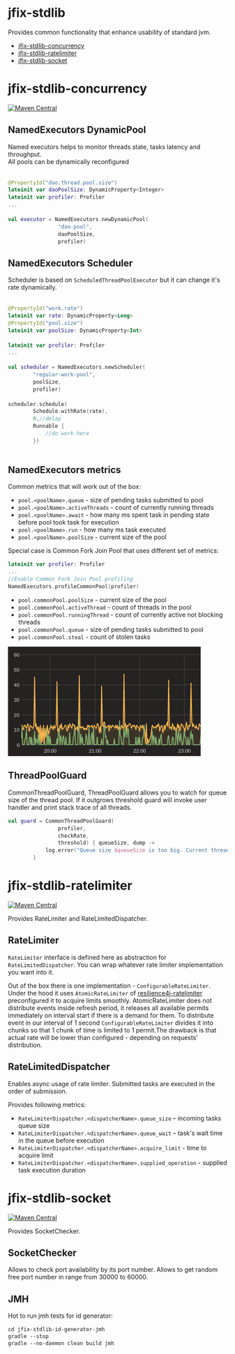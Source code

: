 # jfix-stdlib

Provides common functionality that enhance usability of standard jvm.

* [jfix-stdlib-concurrency](#jfix-stdlib-concurrency)
* [jfix-stdlib-ratelimiter](#jfix-stdlib-ratelimiter)
* [jfix-stdlib-socket](#jfix-stdlib-socket)

# jfix-stdlib-concurrency

[![Maven Central](https://img.shields.io/maven-central/v/ru.fix/jfix-stdlib-concurrency.svg)](http://search.maven.org/#search%7Cga%7C1%7Cg%3A%22ru.fix%22)

## NamedExecutors DynamicPool
Named executors helps to monitor threads state, tasks latency and throughput.  
All pools can be dynamically reconfigured  
```kotlin

@PropertyId("dao.thread.pool.size")
lateinit var daoPoolSize: DynamicProperty<Integer>
lateinit var profiler: Profiler
...

val executor = NamedExecutors.newDynamicPool(
                "dao-pool",
                daoPoolSize,
                profiler)
```

## NamedExecutors Scheduler
Scheduler is based on `ScheduledThreadPoolExecutor` but it can change it's rate dynamically.
```kotlin

@PropertyId("work.rate")
lateinit var rate: DynamicProperty<Long>
@PropertyId("pool.size")
lateinit var poolSize: DynamicProperty<Int>

lateinit var profiler: Profiler
...

val scheduler = NamedExecutors.newScheduler(
        "regular-work-pool",
        poolSize,
        profiler)         
        
scheduler.schedule(
        Schedule.withRate(rate),
        0,//delay
        Runnable {
            //do work here
        })        
               
```

## NamedExecutors metrics
Common metrics that will work out of the box:

* `pool.<poolName>.queue` - size of pending tasks submitted to pool
* `pool.<poolName>.activeThreads` - count of currently running threads
* `pool.<poolName>.await` - how many ms spent task in pending state before pool took task for execution
* `pool.<poolName>.run` - how many ms task executed
* `pool.<poolName>.poolSize` - current size of the pool


Special case is Common Fork Join Pool that uses different set of metrics:
```kotlin
lateinit var profiler: Profiler
...
//Enable Common Fork Join Pool profiling
NamedExecutors.profileCommonPool(profiler)
```

* `pool.commonPool.poolSize` - current size of the pool
* `pool.commonPool.activeThread` - count of threads in the pool
* `pool.commonPool.runningThread` - count of currently active not blocking threads
* `pool.commonPool.queue` - size of pending tasks submitted to pool
* `pool.commonPool.steal` - count of stolen tasks
 
![](docs/pool-metric.png?raw=true)

## ThreadPoolGuard
CommonThreadPoolGuard, ThreadPoolGuard allows you to watch for queue size of the thread pool. 
If it outgrows threshold guard will invoke user handler and print stack trace of all threads.

```kotlin
val guard = CommonThreadPoolGuard(
                profiler,
                checkRate,
                threshold) { queueSize, dump ->
            log.error("Queue size $queueSize is too big. Current threads state: $dump")
        }
```
 

# jfix-stdlib-ratelimiter

[![Maven Central](https://img.shields.io/maven-central/v/ru.fix/jfix-stdlib-ratelimiter.svg)](http://search.maven.org/#search%7Cga%7C1%7Cg%3A%22ru.fix%22)

Provides RateLimiter and RateLimitedDispatcher.

## RateLimiter

`RateLimiter` interface is defined here as abstraction for `RateLimitedDispatcher`. 
You can wrap whatever rate limiter implementation you want into it.

Out of the box there is one implementation - `ConfigurableRateLimiter`. Under the hood it uses `AtomicRateLimiter` 
of [resilience4j-ratelimiter](https://github.com/resilience4j/resilience4j) preconfigured it to acquire limits smoothly. 
AtomicRateLimiter does not distribute events inside refresh period, it releases all available permits immediately on 
interval start if there is a demand for them. To distribute event in our interval of 1 second `ConfigurableRateLimiter` 
divides it into chunks so that 1 chunk of time is limited to 1 permit.The drawback is that actual rate will be lower 
than configured - depending on requests' distribution. 

## RateLimitedDispatcher

Enables async usage of rate limiter. Submitted tasks are executed in the order of submission.

Provides following metrics:

* `RateLimiterDispatcher.<dispatcherName>.queue_size` – incoming tasks queue size
* `RateLimiterDispatcher.<dispatcherName>.queue_wait` – task's wait time in the queue before execution
* `RateLimiterDispatcher.<dispatcherName>.acquire_limit` - time to acquire limit
* `RateLimiterDispatcher.<dispatcherName>.supplied_operation` - supplied task execution duration

# jfix-stdlib-socket

[![Maven Central](https://img.shields.io/maven-central/v/ru.fix/jfix-stdlib-socket.svg)](http://search.maven.org/#search%7Cga%7C1%7Cg%3A%22ru.fix%22)

Provides SocketChecker.

## SocketChecker

Allows to check port availability by its port number. Allows to get random free port number in range from 30000 to 60000.

## JMH
Hot to run jmh tests for id generator: 
```
cd jfix-stdlib-id-generator-jmh
gradle --stop
gradle --no-daemon clean build jmh
```